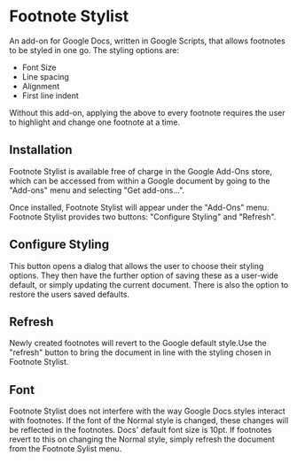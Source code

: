 # Footnote Stylist

An add-on for Google Docs, written in Google Scripts, that allows footnotes to be styled in one go. The styling options are:

- Font Size
- Line spacing
- Alignment
- First line indent

Without this add-on, applying the above to every footnote requires the user to highlight and change one footnote at a time.

## Installation

Footnote Stylist is available free of charge in the Google Add-Ons store, which can be accessed from within a Google document by going to the "Add-ons" menu and selecting "Get add-ons...".

Once installed, Footnote Stylist will appear under the "Add-Ons" menu. Footnote Stylist provides two buttons: "Configure Styling" and "Refresh".

## Configure Styling

This button opens a dialog that allows the user to choose their styling options. They then have the further option of saving these as a user-wide default, or simply updating the current document. There is also the option to restore the users saved defaults.

## Refresh

Newly created footnotes will revert to the Google default style.Use the "refresh" button to bring the document in line with the styling chosen in Footnote Stylist.

## Font

Footnote Stylist does not interfere with the way Google Docs styles interact with footnotes. If the font of the Normal style is changed, these changes will be reflected in the footnotes. Docs' default font size is 10pt. If footnotes revert to this on changing the Normal style, simply refresh the document from the Footnote Sylist menu.

